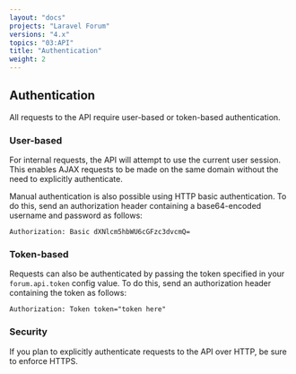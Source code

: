 ```yaml
---
layout: "docs"
projects: "Laravel Forum"
versions: "4.x"
topics: "03:API"
title: "Authentication"
weight: 2
---
```


## Authentication

All requests to the API require user-based or token-based authentication.

### User-based

For internal requests, the API will attempt to use the current user session. This enables AJAX requests to be made on the same domain without the need to explicitly authenticate.

Manual authentication is also possible using HTTP basic authentication. To do this, send an authorization header containing a base64-encoded username and password as follows:

```
Authorization: Basic dXNlcm5hbWU6cGFzc3dvcmQ=
```

### Token-based

Requests can also be authenticated by passing the token specified in your `forum.api.token` config value. To do this, send an authorization header containing the token as follows:

```
Authorization: Token token="token here"
```

### Security

If you plan to explicitly authenticate requests to the API over HTTP, be sure to enforce HTTPS.
